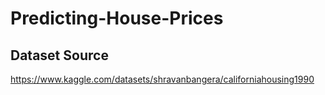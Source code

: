 # Predicting-House-Prices

## Dataset Source
https://www.kaggle.com/datasets/shravanbangera/californiahousing1990

